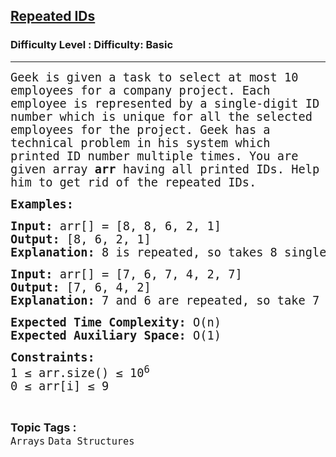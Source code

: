 <h2><a href="https://www.geeksforgeeks.org/problems/repeated-ids0116/1?page=4&category=Arrays&difficulty=Basic&sortBy=submissions">Repeated IDs</a></h2><h3>Difficulty Level : Difficulty: Basic</h3><hr><div class="problems_problem_content__Xm_eO"><p><span style="font-size: 14pt; font-family: 'andale mono', monospace;">Geek is given a task to select at most 10 employees for a company project. Each employee is represented by a single-digit ID number which is unique for all the selected employees for the project. Geek has a technical problem in his system which printed ID number multiple times. You are given array<strong> arr</strong>&nbsp;having all printed IDs. Help him to get rid of the repeated IDs.</span></p>
<p><span style="font-size: 14pt; font-family: 'andale mono', monospace;"><strong>Examples:</strong></span></p>
<pre><span style="font-size: 14pt; font-family: 'andale mono', monospace;"><strong>Input: </strong>arr[] = [8, 8, 6, 2, 1] <br><strong>Output: </strong>[8, 6, 2, 1] <br><strong>Explanation: </strong>8 is repeated, so takes 8 single time.</span></pre>
<pre><span style="font-family: 'andale mono', monospace; font-size: 14pt;"><strong>Input: </strong>arr[] = [7, 6, 7, 4, 2, 7] <br><strong>Output: </strong>[7, 6, 4, 2] <br><strong>Explanation: </strong>7 and 6 are repeated, so take 7 and 6 single time.</span></pre>
<p><span style="font-size: 14pt; font-family: 'andale mono', monospace;"><strong>Expected Time Complexity:</strong> O(n)<br><strong>Expected Auxiliary Space:</strong> O(1)</span></p>
<p><span style="font-size: 14pt; font-family: 'andale mono', monospace;"><strong>Constraints:</strong><br>1 ≤ arr.size() ≤ 10<sup>6</sup><br>0 ≤ arr[i] ≤ 9</span></p></div><br><p><span style=font-size:18px><strong>Topic Tags : </strong><br><code>Arrays</code>&nbsp;<code>Data Structures</code>&nbsp;